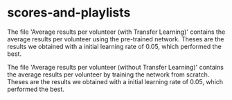 # scores-and-playlists

The file 'Average results per volunteer (with Transfer Learning)' contains the average results per volunteer using the pre-trained network. Theses are the results we obtained with a initial learning rate of 0.05, which performed the best.


The file 'Average results per volunteer (without Transfer Learning)' contains the average results per volunteer by training the network from scratch. Theses are the results we obtained with a initial learning rate of 0.05, which performed the best.


